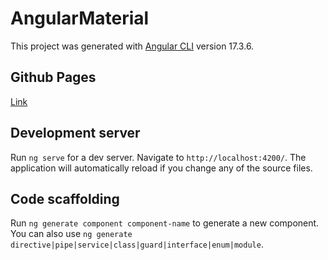# AngularMaterial

This project was generated with [Angular CLI](https://github.com/angular/angular-cli) version 17.3.6.

## Github Pages

[Link](https://pojerman.github.io/Angular-AngularMaterial/)

## Development server

Run `ng serve` for a dev server. Navigate to `http://localhost:4200/`. The application will automatically reload if you change any of the source files.

## Code scaffolding

Run `ng generate component component-name` to generate a new component. You can also use `ng generate directive|pipe|service|class|guard|interface|enum|module`.


